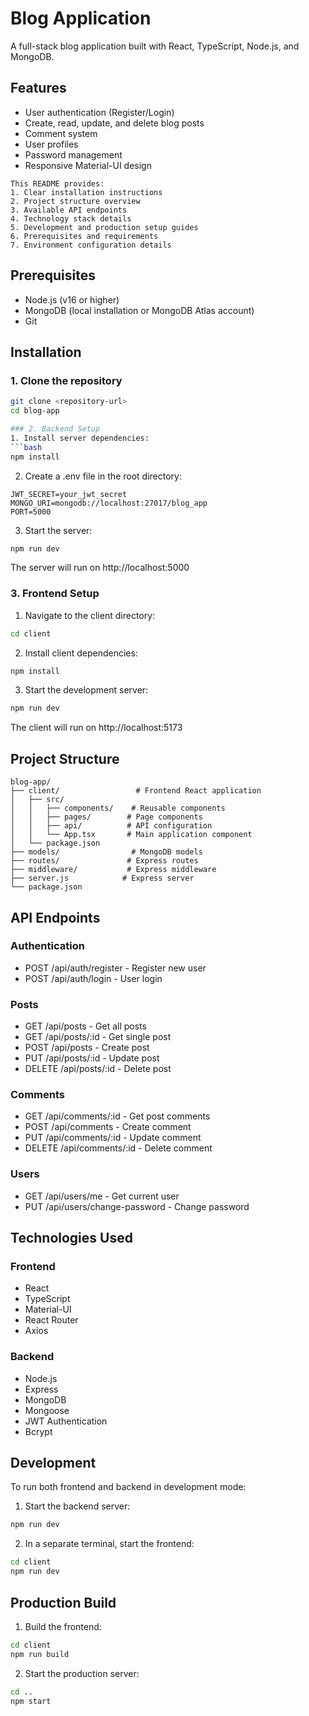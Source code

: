 # Blog Application

A full-stack blog application built with React, TypeScript, Node.js, and MongoDB.

## Features

- User authentication (Register/Login)
- Create, read, update, and delete blog posts
- Comment system
- User profiles
- Password management
- Responsive Material-UI design

```plaintext
This README provides:
1. Clear installation instructions
2. Project structure overview
3. Available API endpoints
4. Technology stack details
5. Development and production setup guides
6. Prerequisites and requirements
7. Environment configuration details
 ```
 
## Prerequisites

- Node.js (v16 or higher)
- MongoDB (local installation or MongoDB Atlas account)
- Git

## Installation

### 1. Clone the repository

```bash
git clone <repository-url>
cd blog-app

### 2. Backend Setup
1. Install server dependencies:
```bash
npm install
 ```

2. Create a .env file in the root directory:
```plaintext
JWT_SECRET=your_jwt_secret
MONGO_URI=mongodb://localhost:27017/blog_app
PORT=5000
 ```

3. Start the server:
```bash
npm run dev
 ```

The server will run on http://localhost:5000

### 3. Frontend Setup
1. Navigate to the client directory:
```bash
cd client
 ```

2. Install client dependencies:
```bash
npm install
 ```

3. Start the development server:
```bash
npm run dev
 ```

The client will run on http://localhost:5173

## Project Structure
```plaintext
blog-app/
├── client/                 # Frontend React application
│   ├── src/
│   │   ├── components/    # Reusable components
│   │   ├── pages/        # Page components
│   │   ├── api/          # API configuration
│   │   └── App.tsx       # Main application component
│   └── package.json
├── models/                # MongoDB models
├── routes/               # Express routes
├── middleware/           # Express middleware
├── server.js            # Express server
└── package.json
```

## API Endpoints
### Authentication
- POST /api/auth/register - Register new user
- POST /api/auth/login - User login
### Posts
- GET /api/posts - Get all posts
- GET /api/posts/:id - Get single post
- POST /api/posts - Create post
- PUT /api/posts/:id - Update post
- DELETE /api/posts/:id - Delete post
### Comments
- GET /api/comments/:id - Get post comments
- POST /api/comments - Create comment
- PUT /api/comments/:id - Update comment
- DELETE /api/comments/:id - Delete comment
### Users
- GET /api/users/me - Get current user
- PUT /api/users/change-password - Change password
## Technologies Used
### Frontend
- React
- TypeScript
- Material-UI
- React Router
- Axios
### Backend
- Node.js
- Express
- MongoDB
- Mongoose
- JWT Authentication
- Bcrypt
## Development
To run both frontend and backend in development mode:

1. Start the backend server:
```bash
npm run dev
 ```

2. In a separate terminal, start the frontend:
```bash
cd client
npm run dev
 ```

## Production Build
1. Build the frontend:
```bash
cd client
npm run build
 ```

2. Start the production server:
```bash
cd ..
npm start
 ```

